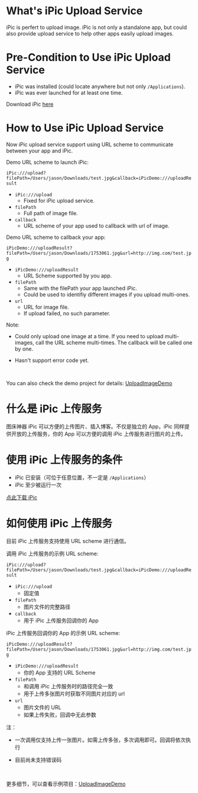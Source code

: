 # What's iPic Upload Service

iPic is perfert to upload image. iPic is not only a standalone app, but could also provide upload service to help other apps easily upload images.



# Pre-Condition to Use iPic Upload Service

- iPic was installed (could locate anywhere but not only `/Applications`).
- iPic was ever launched for at least one time.



Download iPic [here]()



# How to Use iPic Upload Service

Now iPic upload service support using URL scheme to communicate between your app and iPic.



Demo URL scheme to launch iPic:

`iPic:///upload?filePath=/Users/jason/Downloads/test.jpg&callback=iPicDemo:///uploadResult`

- `iPic:///upload`
  - Fixed for iPic upload service.
- `filePath`
  - Full path of image file.
- `callback`
  - URL scheme of your app used to callback with url of image.



Demo URL scheme to callback your app:

`iPicDemo:///uploadResult?filePath=/Users/jason/Downloads/1753061.jpg&url=http://img.com/test.jpg`

- `iPicDemo:///uploadResult`
  - URL Scheme supported by you app.
- `filePath`
  - Same with the filePath your app launched iPic.
  - Could be used to identifiy different images if you upload multi-ones.
- `url`
  - URL for image file.
  - If upload failed, no such parameter.



Note:

- Could only upload one image at a time. If you need to upload multi-images, call the URL scheme multi-times. The callback will be called one by one.

- Hasn't support error code yet.

  ​

You can also check the demo project for details: [UploadImageDemo]()



# 什么是 iPic 上传服务

图床神器 iPic 可以方便的上传图片、插入博客。不仅是独立的 App，iPic 同样提供开放的上传服务，你的 App 可以方便的调用 iPic 上传服务进行图片的上传。



# 使用 iPic 上传服务的条件

- iPic 已安装（可位于任意位置，不一定是 `/Applications`）
- iPic 至少被运行一次



[点此下载 iPic]()



# 如何使用 iPic 上传服务

目前 iPic 上传服务支持使用 URL scheme 进行通信。



调用 iPic 上传服务的示例 URL scheme:

`iPic:///upload?filePath=/Users/jason/Downloads/test.jpg&callback=iPicDemo:///uploadResult`

- `iPic:///upload`
  - 固定值
- `filePath`
  - 图片文件的完整路径
- `callback`
  - 用于 iPic 上传服务回调你的 App



iPic 上传服务回调你的 App 的示例 URL scheme:

`iPicDemo:///uploadResult?filePath=/Users/jason/Downloads/1753061.jpg&url=http://img.com/test.jpg`

- `iPicDemo:///uploadResult`
  - 你的 App 支持的 URL Scheme
- `filePath`
  - 和调用 iPic 上传服务时的路径完全一致
  - 用于上传多张图片时获取不同图片对应的 url
- `url`
  - 图片文件的 URL
  - 如果上传失败，回调中无此参数



注：

- 一次调用仅支持上传一张图片。如需上传多张，多次调用即可。回调将依次执行

- 目前尚未支持错误码

  ​

更多细节，可以查看示例项目：[UploadImageDemo]()


